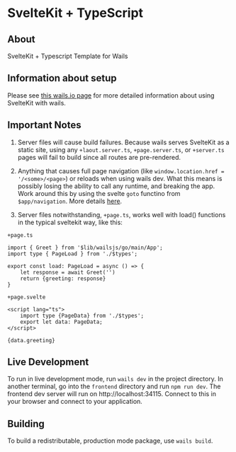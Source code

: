 # SvelteKit + TypeScript

## About

SvelteKit + Typescript Template for Wails

## Information about setup

Please see [this wails.io page](https://wails.io/docs/next/guides/sveltekit/) for more detailed information about using SvelteKit with wails.

## Important Notes

1. Server files will cause build failures.  Because wails serves SvelteKit as a static site, using any `+laout.server.ts`, `+page.server.ts`, or `+server.ts` pages will fail to build since all routes are pre-rendered.

1. Anything that causes full page navigation (like `window.location.href = '/<some>/<page>`) or reloads when using wails dev.  What this means is possibly losing the ability to call any runtime, and breaking the app.  Work around this by using the svelte `goto` functino from `$app/navigation`. More details [here](https://wails.io/docs/next/guides/sveltekit/#3-important-notes).

1. Server files notwithstanding, `+page.ts`, works well with load() functions in the typical sveltekit way, like this:

`+page.ts`
```
import { Greet } from '$lib/wailsjs/go/main/App';
import type { PageLoad } from './$types';

export const load: PageLoad = async () => {
    let response = await Greet('')
    return {greeting: response}
}
```
`+page.svelte`
```
<script lang="ts">
    import type {PageData} from './$types';
    export let data: PageData;
</script>

{data.greeting}
```

## Live Development

To run in live development mode, run `wails dev` in the project directory. In another terminal, go into the `frontend`
directory and run `npm run dev`. The frontend dev server will run on http://localhost:34115. Connect to this in your
browser and connect to your application.

## Building

To build a redistributable, production mode package, use `wails build`.